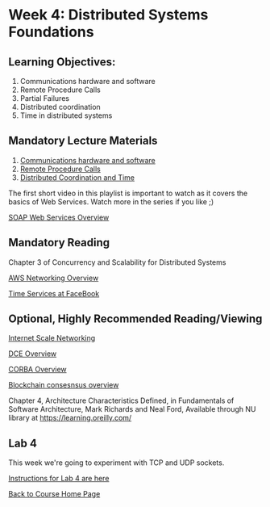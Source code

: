 # Week 4: Distributed Systems Foundations

## Learning Objectives:
1. Communications hardware and software
1. Remote Procedure Calls
1. Partial Failures
1. Distributed coordination
1. Time in distributed systems


## Mandatory Lecture Materials
1. [Communications hardware and software](https://youtu.be/O_XvP6CMQjA)
1. [Remote Procedure Calls](https://youtu.be/wWUlfHwecvY)
1. [Distributed Coordination and Time](https://youtu.be/--fyMrn5MTo)

The first short video in this playlist is important to watch as it covers the basics of Web Services. Watch more in the series if you like ;)

[SOAP Web Services Overview](https://www.youtube.com/watch?v=mKjvKPlb1rA&list=PLqq-6Pq4lTTZTYpk_1DOowOGWJMIH5T39)


## Mandatory Reading

Chapter 3 of Concurrency and Scalability for Distributed Systems 

[AWS Networking Overview](https://aws.amazon.com/blogs/apn/aws-networking-for-developers/)

[Time Services at FaceBook](https://engineering.fb.com/production-engineering/ntp-service/)

## Optional, Highly Recommended Reading/Viewing

[Internet Scale Networking](https://en.wikipedia.org/wiki/Tier_1_network#List_of_Tier_1_networks)

[DCE Overview](http://www.opengroup.org/dce/)

[CORBA Overview](http://www.corba.org)

[Blockchain consesnsus overview](https://medium.com/@chrshmmmr/consensus-in-blockchain-systems-in-short-691fc7d1fefe)

Chapter 4, Architecture Characteristics Defined, in Fundamentals of Software Architecture, Mark Richards and Neal Ford, Available through NU library at https://learning.oreilly.com/

## Lab 4
This week we're going to experiment with TCP and UDP sockets.

[Instructions for Lab 4 are here](https://gortonator.github.io/bsds-6650/labs/lab-4)


[Back to Course Home Page](https://gortonator.github.io/bsds-6650/)

